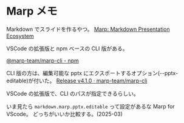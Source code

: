 # Marp メモ

Markdown でスライドを作るやつ。
[Marp: Markdown Presentation Ecosystem](https://marp.app/#get-started)

VSCode の拡張版と npm ベースの CLI 版がある。

[@marp-team/marp-cli - npm](https://www.npmjs.com/package/@marp-team/marp-cli)

CLI 版の方は、編集可能な pptx にエクスポートするオプション(--pptx-editable)が付いた。
[Release v4.1.0 · marp-team/marp-cli](https://github.com/marp-team/marp-cli/releases/tag/v4.1.0)

VSCode の拡張版で、CLI のパスが指定できるらしい。

いま見たら `markdown.marp.pptx.editable` って設定があるな Marp for VScode。
どっちがいいか比較する。(2025-03)
